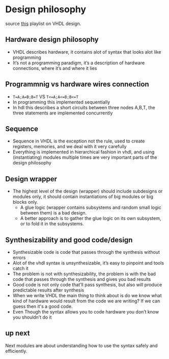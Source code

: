 # Design philosophy
source [this](https://www.youtube.com/playlist?list=PLyWAP9QBe16p2HXVcyEgGAFicXJI797jK) playlist on VHDL design.

## Hardware design philosophy
- VHDL describes hardware, it contains alot of syntax that looks alot like programming
- It’s not a programming paradigm, it’s a description of hardware connections, where it’s and where it lies

## Programmnig vs hardware wires connection
- `T=A;A=B;B=T` VS `T<=A;A<=B;B<=T`
- In programming this implemented sequentially
- In hdl this describes a short circuits between three nodes A,B,T, the three statements are implemented concurrently

## Sequence
- Sequence in VHDL is the exception not the rule, used  to create registers, memories, and we deal with it very carefully
- Everything is implemented in hierarchical fashion in vhdl, and using (instantiating) modules multiple times are very important parts of the design philosophy

## Design wrapper
- The highest level of the design (wrapper) should include subdesigns or modules only, it should contain instantiations of big modules or big blocks only.
   - A glue logic (wrapper contains subsystems and random small logic between them) is a bad design.
   - A better approach is to gather the glue logic on its own subsystem, or to fold it in the subsystems.

## Synthesizability and good code/design
   - Synthesizable code is code that passes through the synthesis without errors
   - Alot of the vhdl syntax is unsynthesizable, it’s easy to pinpoint and tools catch it
   - The problem is not with synthesizability, the problem is with the bad code that passes through the synthesis and gives you bad results
   - Good code is not only code that’ll pass synthesis, but also will produce predictable results after synthesis
   - When we write VHDL the main thing to think about is do we know what kind of hardware would result from the code we are writing? If we can guess then it's a good code.
   - Even Though the syntax allows you to code hardware you don’t know you shouldn’t do it

## up next
Next modules are about understanding how to use the syntax safely and efficiently.